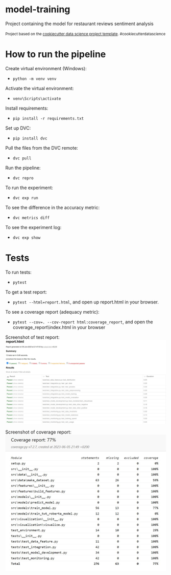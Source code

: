model-training
==============================

Project containing the model for restaurant reviews sentiment analysis

<p><small>Project based on the <a target="_blank" href="https://drivendata.github.io/cookiecutter-data-science/">cookiecutter data science project template</a>. #cookiecutterdatascience</small></p>

# How to run the pipeline

Create virtual environment (Windows):
- `python -m venv venv`

Activate the virtual environment:
- `venv\Scripts\activate`

Install requirements:
- `pip install -r requirements.txt`

Set up DVC:
- `pip install dvc`

Pull the files from the DVC remote:
- `dvc pull`

Run the pipeline:
- `dvc repro`

To run the experiment:
- `dvc exp run`

To see the difference in the accuracy metric:
- `dvc metrics diff`

To see the experiment log:
- `dvc exp show`

# Tests

To run tests:
- `pytest`

To get a test report:
- `pytest --html=report.html`, and open up report.html in your browser.

To see a coverage report (adequacy metric): 
- `pytest --cov=. --cov-report html:coverage_report`, and open the coverage_report\index.html in your browser

Screenshot of test report:
![report](docs/report.JPG)

Screenshot of coverage report:
![coverage](docs/coverage.JPG)



